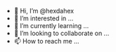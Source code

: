 - 👋 Hi, I’m @hexdahex
- 👀 I’m interested in ...
- 🌱 I’m currently learning ...
- 💞️ I’m looking to collaborate on ...
- 📫 How to reach me ...

<!---
hexdahex/hexdahex is a ✨ special ✨ repository because its `README.md` (this file) appears on your GitHub profile.
You can click the Preview link to take a look at your changes.
--->
